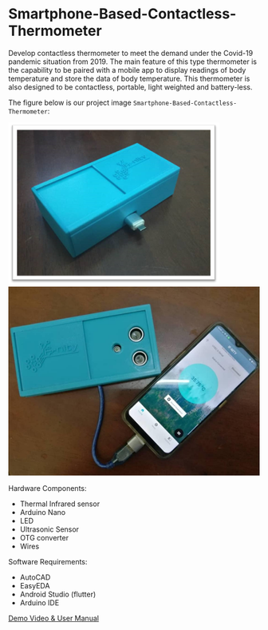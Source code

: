 # Smartphone-Based-Contactless-Thermometer

Develop contactless thermometer to meet the demand under the Covid-19 pandemic situation from 2019. The main feature of this type thermometer is the capability to be paired with a mobile app to display readings of body temperature and store the data of body temperature. This thermometer is also designed to be contactless, portable, light weighted and battery-less. 

The figure below is our project image `Smartphone-Based-Contactless-Thermometer`:

![](./images/thermometer.png)                ![](/images/finalproduct.png)

Hardware Components:
* Thermal Infrared sensor
* Arduino Nano
* LED
* Ultrasonic Sensor
* OTG converter
* Wires

Software Requirements:
* AutoCAD
* EasyEDA
* Android Studio (flutter)
* Arduino IDE

[Demo Video & User Manual](https://www.youtube.com/watch?v=LB4F7s-LmH8&list=PPSV)



